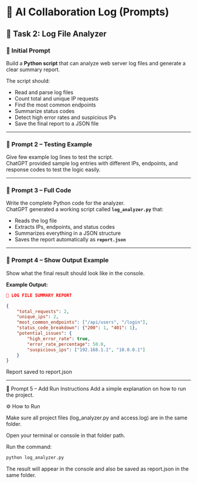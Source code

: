 # 🤖 AI Collaboration Log (Prompts)

## 🧩 Task 2: Log File Analyzer

### 📝 Initial Prompt
Build a **Python script** that can analyze web server log files and generate a clear summary report.

The script should:
- Read and parse log files  
- Count total and unique IP requests  
- Find the most common endpoints  
- Summarize status codes  
- Detect high error rates and suspicious IPs  
- Save the final report to a JSON file  

---

### 💬 Prompt 2 – Testing Example
Give few example log lines to test the script.  
ChatGPT provided sample log entries with different IPs, endpoints, and response codes to test the logic easily.

---

### 💬 Prompt 3 – Full Code
Write the complete Python code for the analyzer.  
ChatGPT generated a working script called **`log_analyzer.py`** that:
- Reads the log file  
- Extracts IPs, endpoints, and status codes  
- Summarizes everything in a JSON structure  
- Saves the report automatically as **`report.json`**

---

### 💬 Prompt 4 – Show Output Example
Show what the final result should look like in the console.

**Example Output:**
```json
📄 LOG FILE SUMMARY REPORT

{
    "total_requests": 2,
    "unique_ips": 2,
    "most_common_endpoints": ["/api/users", "/login"],
    "status_code_breakdown": {"200": 1, "401": 1},
    "potential_issues": {
        "high_error_rate": true,
        "error_rate_percentage": 50.0,
        "suspicious_ips": ["192.168.1.1", "10.0.0.1"]
    }
}
```
Report saved to report.json

---

💬 Prompt 5 – Add Run Instructions
Add a simple explanation on how to run the project.

⚙️ How to Run

Make sure all project files (log_analyzer.py and access.log) are in the same folder.

Open your terminal or console in that folder path.

Run the command:

```bash
python log_analyzer.py
```
The result will appear in the console and also be saved as report.json in the same folder.

